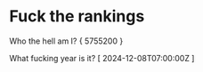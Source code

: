# Fuck the rankings

Who the hell am I?
{ 5755200 }

What fucking year is it?
[ 2024-12-08T07:00:00Z ]
